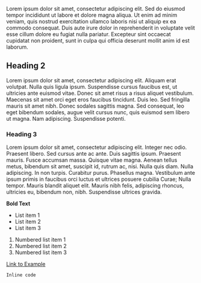 Lorem ipsum dolor sit amet, consectetur adipiscing elit. Sed do eiusmod tempor incididunt ut labore et dolore magna aliqua. Ut enim ad minim veniam, quis nostrud exercitation ullamco laboris nisi ut aliquip ex ea commodo consequat. Duis aute irure dolor in reprehenderit in voluptate velit esse cillum dolore eu fugiat nulla pariatur. Excepteur sint occaecat cupidatat non proident, sunt in culpa qui officia deserunt mollit anim id est laborum.

## Heading 2

Lorem ipsum dolor sit amet, consectetur adipiscing elit.  Aliquam erat volutpat.  Nulla quis ligula ipsum.  Suspendisse cursus faucibus est, ut ultricies ante euismod vitae.  Donec sit amet risus a risus aliquet vestibulum.  Maecenas sit amet orci eget eros faucibus tincidunt.  Duis leo.  Sed fringilla mauris sit amet nibh.  Donec sodales sagittis magna.  Sed consequat, leo eget bibendum sodales, augue velit cursus nunc, quis euismod sem libero ut magna.  Nam adipiscing.  Suspendisse potenti.

### Heading 3

Lorem ipsum dolor sit amet, consectetur adipiscing elit. Integer nec odio. Praesent libero. Sed cursus ante ac ante. Duis sagittis ipsum. Praesent mauris. Fusce accumsan massa. Quisque vitae magna.  Aenean tellus metus, bibendum sit amet, suscipit id, rutrum ac, nisi.  Nulla quis diam.  Nulla adipiscing.  In non turpis.  Curabitur purus.  Phasellus magna.  Vestibulum ante ipsum primis in faucibus orci luctus et ultrices posuere cubilia Curae;  Nulla tempor.  Mauris blandit aliquet elit.  Mauris nibh felis, adipiscing rhoncus, ultricies eu, bibendum non, nibh.  Suspendisse ultrices gravida.

**Bold Text**

*   List item 1
*   List item 2
*   List item 3

1.  Numbered list item 1
2.  Numbered list item 2
3.  Numbered list item 3

[Link to Example](https://www.example.com)

`Inline code`
